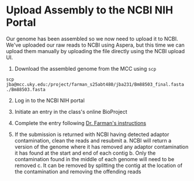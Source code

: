 # Upload Assembly to the NCBI NIH Portal

Our genome has been assembled so we now need to upload it to NCBI. We've uploaded our raw reads to NCBI using Aspera, but this time we can upload them manually by uploading the file directly using the NCBI upload UI.

1. Download the assembled genome from the MCC using `scp`

```
scp jba@mcc.uky.edu:/project/farman_s25abt480/jba231/Bm88503_final.fasta ./Bm88503.fasta
```

2. Log in to the NCBI NIH portal

3. Initiate an entry in the class's online BioProject

4. Complete the entry following [Dr. Farman's instructions](images/FarmanNCBI.png)

5. If the submission is returned with NCBI having detected adaptor contamination, clean the reads and resubmit
    a. NCBI will return a version of the genome where it has removed any adaptor contamination it has found at the start and end of each contig
    b. Only the contamination found in the middle of each genome will need to be removed
    c. It can be removed by splitting the contig at the location of the contamination and removing the offending reads
